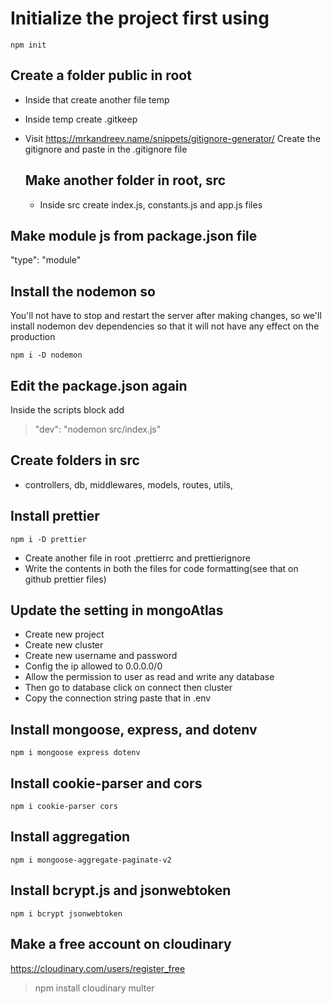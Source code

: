 # Initialize the project first using

```shell
npm init
```

## Create a folder public in root

- Inside that create another file temp
- Inside temp create .gitkeep

- Visit https://mrkandreev.name/snippets/gitignore-generator/
  Create the gitignore and paste in the .gitignore file

  ## Make another folder in root, src

  - Inside src create index.js, constants.js and app.js files

## Make module js from package.json file

"type": "module"

## Install the nodemon so

You'll not have to stop and restart the server after making changes, so we'll install nodemon dev dependencies so that it will not have any effect on the production

```shell
npm i -D nodemon
```

## Edit the package.json again

Inside the scripts block add

> "dev": "nodemon src/index.js"

## Create folders in src

- controllers, db, middlewares, models, routes, utils,

## Install prettier

```shell
npm i -D prettier
```

- Create another file in root .prettierrc and prettierignore
- Write the contents in both the files for code formatting(see that on github prettier files)

## Update the setting in mongoAtlas

- Create new project
- Create new cluster
- Create new username and password
- Config the ip allowed to 0.0.0.0/0
- Allow the permission to user as read and write any database
- Then go to database click on connect then cluster
- Copy the connection string paste that in .env

## Install mongoose, express, and dotenv

```shell
npm i mongoose express dotenv
```

## Install cookie-parser and cors

```shell
npm i cookie-parser cors
```

## Install aggregation

```shell
npm i mongoose-aggregate-paginate-v2
```

## Install bcrypt.js and jsonwebtoken

```shell
npm i bcrypt jsonwebtoken
```

## Make a free account on cloudinary

https://cloudinary.com/users/register_free

> npm install cloudinary multer
